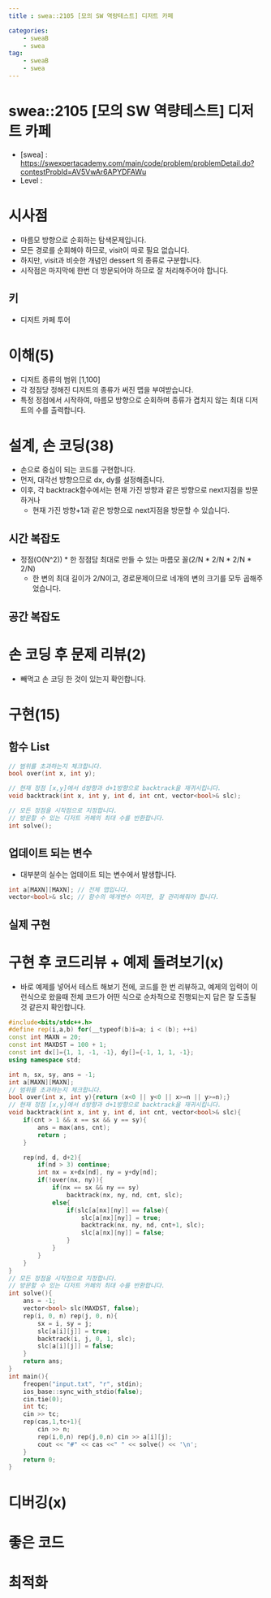 ```yaml
---
title : swea::2105 [모의 SW 역량테스트] 디저트 카페

categories:
    - sweaB
    - swea
tag:
    - sweaB
    - swea
---
```

# swea::2105 [모의 SW 역량테스트] 디저트 카페
- [swea] : <https://swexpertacademy.com/main/code/problem/problemDetail.do?contestProbId=AV5VwAr6APYDFAWu>
- Level : 

# 시사점
- 마름모 방향으로 순회하는 탐색문제입니다.
- 모든 경로를 순회해야 하므로, visit이 따로 필요 없습니다.
- 하지만, visit과 비슷한 개념인 dessert 의 종류로 구분합니다.
- 시작점은 마지막에 한번 더 방문되어야 하므로 잘 처리해주어야 합니다.

## 키
- 디저트 카페 투어

# 이해(5)
- 디저트 종류의 범위 [1,100]
- 각 정점당 정해진 디저트의 종류가 써진 맵을 부여받습니다.
- 특정 정점에서 시작하여, 마름모 방향으로 순회하며 종류가 겹치지 않는 최대 디저트의 수를
  출력합니다.

# 설계, 손 코딩(38)
- 손으로 중심이 되는 코드를 구현합니다.
- 먼저, 대각선 방향으므로 dx, dy를 설정해줍니다.
- 이후, 각 backtrack함수에서는 현재 가진 방향과 같은 방향으로 next지점을 방문하거나
  - 현재 가진 방향+1과 같은 방향으로 next지점을 방문할 수 있습니다.

## 시간 복잡도
- 정점(O(N^2)) * 한 정점담 최대로 만들 수 있는 마름모 꼴(2/N * 2/N * 2/N * 2/N)
  - 한 변의 최대 길이가 2/N이고, 경로문제이므로 네개의 변의 크기를 모두 곱해주었습니다.

## 공간 복잡도

# 손 코딩 후 문제 리뷰(2)
- 빼먹고 손 코딩 한 것이 있는지 확인합니다.

# 구현(15)

## 함수 List 

```cpp
// 범위를 초과하는지 체크합니다.
bool over(int x, int y);

// 현재 정점 [x,y]에서 d방향과 d+1방향으로 backtrack을 재귀시킵니다.
void backtrack(int x, int y, int d, int cnt, vector<bool>& slc);

// 모든 정점을 시작점으로 지정합니다.
// 방문할 수 있는 디저트 카페의 최대 수를 반환합니다.
int solve();
```

## 업데이트 되는 변수
- 대부분의 실수는 업데이트 되는 변수에서 발생합니다.

```cpp
int a[MAXN][MAXN]; // 전체 맵입니다.
vector<bool>& slc; // 함수의 매개변수 이지만, 잘 관리해줘야 합니다. 
```

## 실제 구현 

# 구현 후 코드리뷰 + 예제 돌려보기(x)
- 바로 예제를 넣어서 테스트 해보기 전에, 코드를 한 번 리뷰하고, 예제의 입력이 이런식으로 왔을때
  전체 코드가 어떤 식으로 순차적으로 진행되는지 답은 잘 도출될 것 같은지 확인합니다.

```cpp
#include<bits/stdc++.h>
#define rep(i,a,b) for(__typeof(b)i=a; i < (b); ++i)
const int MAXN = 20;
const int MAXDST = 100 + 1;
const int dx[]={1, 1, -1, -1}, dy[]={-1, 1, 1, -1};
using namespace std;

int n, sx, sy, ans = -1;
int a[MAXN][MAXN];
// 범위를 초과하는지 체크합니다.
bool over(int x, int y){return (x<0 || y<0 || x>=n || y>=n);}
// 현재 정점 [x,y]에서 d방향과 d+1방향으로 backtrack을 재귀시킵니다.
void backtrack(int x, int y, int d, int cnt, vector<bool>& slc){
    if(cnt > 1 && x == sx && y == sy){
        ans = max(ans, cnt);
        return ;
    }

    rep(nd, d, d+2){
        if(nd > 3) continue;
        int nx = x+dx[nd], ny = y+dy[nd];
        if(!over(nx, ny)){
            if(nx == sx && ny == sy)
                backtrack(nx, ny, nd, cnt, slc);
            else{
                if(slc[a[nx][ny]] == false){
                    slc[a[nx][ny]] = true;
                    backtrack(nx, ny, nd, cnt+1, slc);
                    slc[a[nx][ny]] = false;
                }
            }
        }
    }
}
// 모든 정점을 시작점으로 지정합니다.
// 방문할 수 있는 디저트 카페의 최대 수를 반환합니다.
int solve(){
    ans = -1;
    vector<bool> slc(MAXDST, false);
    rep(i, 0, n) rep(j, 0, n){
        sx = i, sy = j;
        slc[a[i][j]] = true;
        backtrack(i, j, 0, 1, slc);
        slc[a[i][j]] = false;
    }
    return ans;
}
int main(){
    freopen("input.txt", "r", stdin);
    ios_base::sync_with_stdio(false);
    cin.tie(0);
    int tc;
    cin >> tc;
    rep(cas,1,tc+1){
        cin >> n;
        rep(i,0,n) rep(j,0,n) cin >> a[i][j];
        cout << "#" << cas <<" " << solve() << '\n';
    }
    return 0;
}
```

# 디버깅(x)

# 좋은 코드

# 최적화
